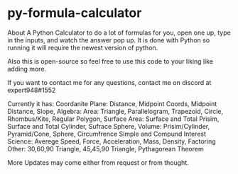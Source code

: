# py-formula-calculator
About A Python Calculator to do a lot of formulas for you, open one up, type in the inputs, and watch the answer pop up.
It is done with Python so running it will require the newest version of python.

Also this is open-source so feel free to use this code to your liking like adding more.

If you want to contact me for any questions, contact me on discord at expert948#1552

Currently it has:
  Coordanite Plane:
    Distance, 
    Midpoint Coords, 
    Midpoint Distance, 
    Slope, 
  Algebra:
    Area:
      Triangle, 
      Parallelogram, 
      Trapezoid, 
      Circle, 
      Rhombus/Kite, 
      Regular Polygon, 
    Surface Area:
      Surface and Total Prisim, 
      Surface and Total Cylinder, 
      Sufrace Sphere, 
    Volume:
      Prisim/Cylinder,
      Pyramid/Cone,
      Sphere,
    Circumfrence
    Simple and Compund Interest
  Science:
    Averege Speed, 
    Force, 
    Acceleration, 
    Mass, 
    Density, 
   Factoring
   Other:
    30,60,90 Triangle, 
    45,45,90 Triangle, 
    Pythagorean Theorem

More Updates may come either from request or from thought.
